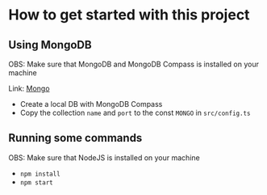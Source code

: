 # How to get started with this project

## Using MongoDB

OBS: Make sure that MongoDB and MongoDB Compass is installed on your machine

Link:
[Mongo](https://www.mongodb.com/docs/manual/administration/install-community/)

- Create a local DB with MongoDB Compass
- Copy the collection `name` and `port` to the const `MONGO` in `src/config.ts`

## Running some commands

OBS: Make sure that NodeJS is installed on your machine

- `npm install`
- `npm start`
